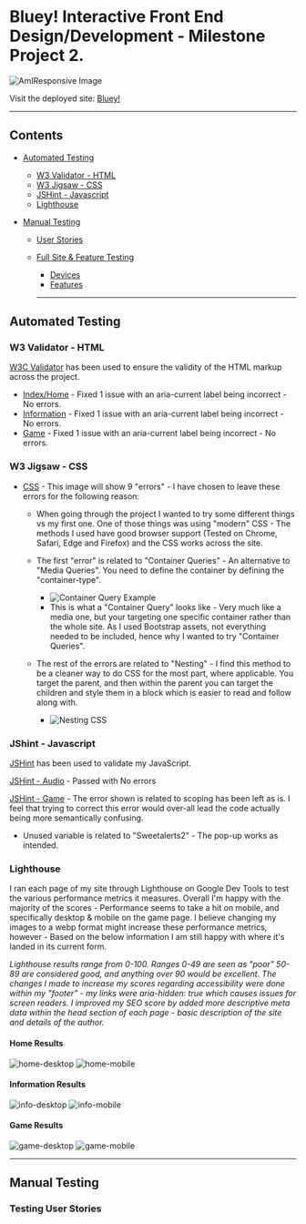 # Bluey! Interactive Front End Design/Development - Milestone Project 2.

![AmIResponsive Image](docs/images/amiresponsive-main.png)

Visit the deployed site: [Bluey!](https://mnevison.github.io/MPDeuce/index.html)

---

## Contents

- [Automated Testing](#automated-testing)

  - [W3 Validator - HTML](#w3-validator---html)
  - [W3 Jigsaw - CSS](#w3-jigsaw---css)
  - [JSHint - Javascript](#jshint---javascript)
  - [Lighthouse](#lighthouse)

- [Manual Testing](#manual-testing)

  - [User Stories](#testing-user-stories)
  - [Full Site & Feature Testing](#full-site--feature-testing)
    - [Devices](#devices)
    - [Features](#features)

    ---

## Automated Testing

### W3 Validator - HTML

[W3C Validator](https://validator.w3.org/) has been used to ensure the validity of the HTML markup across the project.

- [Index/Home](docs/testing/w3c-home.png) - Fixed 1 issue with an aria-current label being incorrect - No errors.
- [Information](docs/testing/w3c-info.png) - Fixed 1 issue with an aria-current label being incorrect - No errors.
- [Game](docs/testing/w3c-game.png) - Fixed 1 issue with an aria-current label being incorrect - No errors.

### W3 Jigsaw - CSS

- [CSS](docs/testing/w3jigsaw-css.png) - This image will show 9 "errors" - I have chosen to leave these errors for the following reason:

    - When going through the project I wanted to try some different things vs my first one. One of those things was using "modern" CSS - The methods I used have good browser support (Tested on Chrome, Safari, Edge and Firefox) and the CSS works across the site. 

    - The first "error" is related to "Container Queries" - An alternative to "Media Queries". You need to define the container by defining the "container-type".
        - ![Container Query Example](docs/testing/container-css.png)
        - This is what a "Container Query" looks like - Very much like a media one, but your targeting one specific container rather than the whole site. As I used Bootstrap assets, not everything needed to be included, hence why I wanted to try "Container Queries".

    - The rest of the errors are related to "Nesting" - I find this method to be a cleaner way to do CSS for the most part, where applicable. You target the parent, and then within the parent you can target the children and style them in a block which is easier to read and follow along with. 
        - ![Nesting CSS](docs/testing/nested-css.png)

### JShint - Javascript 

[JSHint](https://jshint.com/) has been used to validate my JavaScript. 

[JSHint - Audio](docs/testing/jshint%20-%20audio.png) - Passed with No errors

[JSHint - Game](docs/testing/jshint%20-%20game.png) - The error shown is related to scoping has been left as is. I feel that trying to correct this error would over-all lead the code actually being more semantically confusing. 

- Unused variable is related to "Sweetalerts2" - The pop-up works as intended. 

### Lighthouse 

I ran each page of my site through Lighthouse on Google Dev Tools to test the various performance metrics it measures. Overall I'm happy with the majority of the scores - Performance seems to take a hit on mobile, and specifically desktop & mobile on the game page. I believe changing my images to a webp format might increase these performance metrics, however - Based on the below information I am still happy with where it's landed in its current form. 

_Lighthouse results range from 0-100. Ranges 0-49 are seen as "poor" 50-89 are considered good, and anything over 90 would be excellent. The changes I made to increase my scores regarding accessibility were done within my "footer" - my links were aria-hidden: true which causes issues for screen readers. I improved my SEO score by added more descriptive meta data within the head section of each page - basic description of the site and details of the author._

#### Home Results

![home-desktop](docs/testing/lighthouse-home-desktop.png)
![home-mobile](docs/testing/lighthouse-home-mobie.png)

#### Information Results

![info-desktop](docs/testing/lighthouse-info-desktop.png)
![info-mobile](docs/testing/lighthouse-info-mobile.png)

#### Game Results

![game-desktop](docs/testing/lighthouse-game-desktop.png)
![game-mobile](docs/testing/lighthouse-game-mobile.png)

---

## Manual Testing

### Testing User Stories

